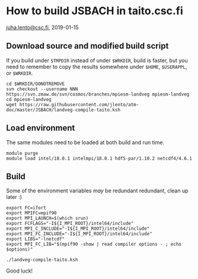 # How to build JSBACH in taito.csc.fi

juha.lento@csc.fi, 2019-01-15


## Download source and modified build script

If you build under `$TMPDIR` instead of under `$WRKDIR`, build is faster, but
you need to remember to copy the results somewhere under `$HOME`, `$USERAPPL`,
or `$WRKDIR`.

```
cd $WRKDIR/DONOTREMOVE
svn checkout --username NNN https://svn.zmaw.de/svn/cosmos/branches/mpiesm-landveg mpiesm-landveg
cd mpiesm-landveg
wget https://raw.githubusercontent.com/jlento/atm-doc/master/JSBACH/landveg-compile-taito.ksh
```


## Load environment

The same modules need to be loaded at both build and run time.

```
module purge
module load intel/18.0.1 intelmpi/18.0.1 hdf5-par/1.10.2 netcdf4/4.6.1
```


## Build

Some of the environment variables *may* be redundant redundant, clean up later
:)

```
export FC=ifort
export MPIFC=mpif90
export MPI_LAUNCH=$(which srun)
export FCFLAGS="-I${I_MPI_ROOT}/intel64/include"
export MPI_C_INCLUDE="-I${I_MPI_ROOT}/intel64/include"
export MPI_FC_INCLUDE="-I${I_MPI_ROOT}/intel64/include"
export LIBS="-lnetcdf"
export MPI_FC_LIB="$(mpif90 -show | read compiler options - ; echo $options)"

./landveg-compile-taito.ksh
```

Good luck!
